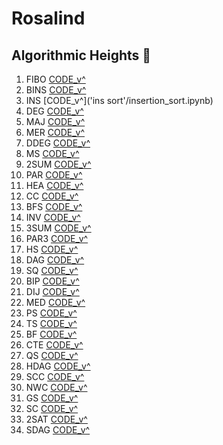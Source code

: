 # Rosalind

## Algorithmic Heights :wrench:

  1. FIBO  [CODE_v^](fibonacci/fibonaccinumbers.ipynb)
  2. BINS  [CODE_v^](binary_search/binarysearch.ipynb)
  3. INS   [CODE_v^]('ins sort'/insertion_sort.ipynb)
  4. DEG   [CODE_v^](degree/degree2.ipynb)
  5. MAJ   [CODE_v^](majority_element/maj.ipynb)
  6. MER   [CODE_v^](merge_sort/merge_s.ipynb)
  7. DDEG  [CODE_v^](doubled/doubld.ipynb)
  8. MS    [CODE_v^](ms/ms.ipynb)
  9. 2SUM  [CODE_v^](2sum/2sum.ipynb)
  10. PAR  [CODE_v^](partition/part2.ipynb)
  11. HEA  [CODE_v^](bheap/bheap.ipynb)
  12. CC   [CODE_v^](fibonacci/fibonaccinumbers.ipynb)
  13. BFS  [CODE_v^](bfs/BFS.ipynb)
  14. INV  [CODE_v^](inversions/inv.ipynb)
  15. 3SUM [CODE_v^](3sum/3sum2.ipynb)
  16. PAR3 [CODE_v^](partition/part2.ipynb)
  17. HS   [CODE_v^](heap_sort/h_sort.ipynb)
  18. DAG  [CODE_v^](dag/dag4.ipynb)
  19. SQ   [CODE_v^](sqrgraph/sqrgraph.ipynb)
  20. BIP  [CODE_v^](bip/bip2.ipynb)
  21. DIJ  [CODE_v^](dij/dij6.ipynb)
  22. MED  [CODE_v^](med/med.ipynb)
  23. PS   [CODE_v^](partial_sort/port_sort.ipynb)
  24. TS   [CODE_v^](ts/ts.ipynb)
  25. BF   [CODE_v^](bf/bf.ipynb)
  26. CTE  [CODE_v^](cte/cte4.ipynb)
  27. QS   [CODE_v^](qs/qs.ipynb)
  28. HDAG [CODE_v^](ham/ham3.ipynb)
  29. SCC  [CODE_v^](scc/scc.ipynb)
  30. NWC  [CODE_v^](nwc/nwc2.ipynb)
  31. GS   [CODE_v^](gsink/gsink.ipynb)
  32. SC   [CODE_v^](sc/sc5.ipynb)
  33. 2SAT [CODE_v^](2sat/21sat3.ipynb)
  34. SDAG [CODE_v^](sdag/sdag2.ipynb)
